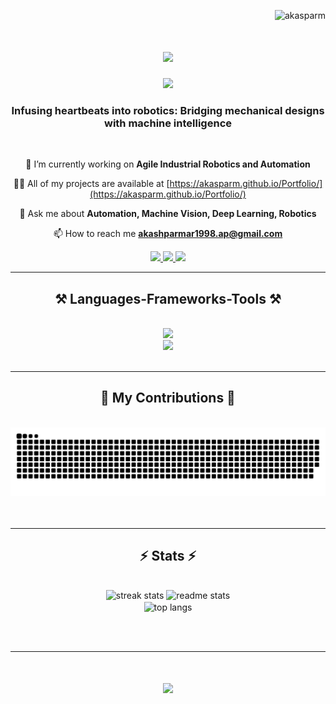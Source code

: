 <p align="right"> <img src="https://komarev.com/ghpvc/?username=akasparm&label=Profile%20views&color=0e75b6&style=flat" alt="akasparm" /> </p>

<h1 align="center">
    <img src="https://readme-typing-svg.herokuapp.com/?font=Righteous&size=35&center=true&vCenter=true&width=500&height=70&duration=4000&lines=Hi+There!+👋;+I'm+Akash+Parmar!;" />
</h1>

<div align="center">
<img src="https://github.com/akasparm/akasparm/blob/main/mushroom_project.gif"/>
</div>

<h3 align="center">Infusing heartbeats into robotics: Bridging mechanical designs with machine intelligence</h3>

<br>

<div align="center">
  
🔭 I’m currently working on **Agile Industrial Robotics and Automation**

👨‍💻 All of my projects are available at [https://akasparm.github.io/Portfolio/](https://akasparm.github.io/Portfolio/)

💬 Ask me about **Automation, Machine Vision, Deep Learning, Robotics**

📫 How to reach me **akashparmar1998.ap@gmail.com**
</div>

<div align="center"> 
  <a href="mailto:akashparmar1998.ap@gmail.com">
    <img src="https://img.shields.io/badge/Gmail-333333?style=for-the-badge&logo=gmail&logoColor=red" />
  </a>
  <a href="https://linkedin.com/in/akasparm" target="_blank">
    <img src="https://img.shields.io/badge/LinkedIn-0077B5?style=for-the-badge&logo=linkedin&logoColor=white" target="_blank" />
  </a>
  <a href="https://akasparm.github.io/Portfolio/" target="_blank">
     <img src="https://img.shields.io/badge/Portfolio-FF5722?style=for-the-badge&logo=todoist&logoColor=white" target="_blank" />
  </a>
</div>

 <hr/>

 <h2 align="center">⚒️ Languages-Frameworks-Tools ⚒️</h2>
<br/>
<div align="center">
  <img src="https://skillicons.dev/icons?i=python,cpp,cmake,c,matlab,github,pytorch,opencv,latex,windows,linux" />
  <br>
  <img src="https://skillicons.dev/icons?i=vscode,ros,docker,autocad,arduino,html,ai,pycharm,raspberrypi,ubuntu" />
  <br>
</div>

<br/>
<hr/>

<div align="center">
  <h2>🐍 My Contributions 🐍</h2>
  <br>
  <img alt="snake eating my contributions" src="https://raw.githubusercontent.com/akasparm/akasparm/output/github-contribution-grid-snake.svg" />
  <br/><br/><br/>
</div>
<hr/>

<h2 align="center">⚡ Stats ⚡</h2>
<br>
<div align="center">
  <img width=390 src="https://github-readme-streak-stats-salesp07.vercel.app/?user=akasparm&count_private=true&theme=react&border_radius=10" alt="streak stats"/>
  <img width=390 src="https://github-readme-stats-salesp07.vercel.app/api?username=akasparm&count_private=true&show_icons=true&theme=react&rank_icon=github&border_radius=10" alt="readme stats" />
  <br/>
  <img width=325 align="center" src="https://github-readme-stats-salesp07.vercel.app/api/top-langs/?username=akasparm&hide=HTML&langs_count=8&layout=compact&theme=react&border_radius=10&size_weight=0.5&count_weight=0.5&exclude_repo=github-readme-stats" alt="top langs" />
</div>

<br/><br/>

<hr/>
<h1 align="center">
    <img src="https://readme-typing-svg.herokuapp.com/?font=Righteous&size=35&center=true&vCenter=true&width=500&height=70&duration=4000&lines=Thanks+for+visiting!+✌️" />
</h1>
